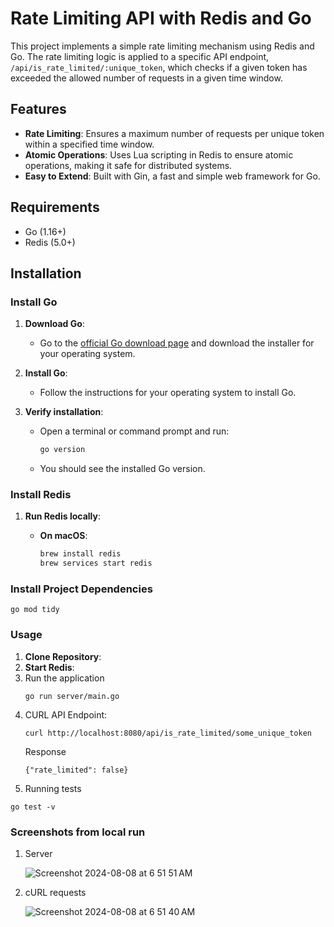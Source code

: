 # Rate Limiting API with Redis and Go

This project implements a simple rate limiting mechanism using Redis and Go. The rate limiting logic is applied to a specific API endpoint, `/api/is_rate_limited/:unique_token`, which checks if a given token has exceeded the allowed number of requests in a given time window.

## Features

- **Rate Limiting**: Ensures a maximum number of requests per unique token within a specified time window.
- **Atomic Operations**: Uses Lua scripting in Redis to ensure atomic operations, making it safe for distributed systems.
- **Easy to Extend**: Built with Gin, a fast and simple web framework for Go.

## Requirements

- Go (1.16+)
- Redis (5.0+)

## Installation

### Install Go

1. **Download Go**:
    - Go to the [official Go download page](https://golang.org/dl/) and download the installer for your operating system.

2. **Install Go**:
    - Follow the instructions for your operating system to install Go.

3. **Verify installation**:
    - Open a terminal or command prompt and run:
      ```sh
      go version
      ```
    - You should see the installed Go version.

### Install Redis

1. **Run Redis locally**:

    - **On macOS**:
      ```sh
      brew install redis
      brew services start redis
      ```


### Install Project Dependencies

```
go mod tidy
```

### Usage

1. **Clone Repository**:
2. **Start Redis**:
3. Run the application
    ```
    go run server/main.go
    ```
4. CURL API Endpoint:
    ```
   curl http://localhost:8080/api/is_rate_limited/some_unique_token
    ```
    Response 
    ```
    {"rate_limited": false}
    ```
5. Running tests 
```
go test -v
```

### Screenshots from local run
1. Server

    ![Screenshot 2024-08-08 at 6 51 51 AM](https://github.com/user-attachments/assets/005cd2a5-06b6-4eed-a45e-b57f5ab25192)

2. cURL requests
   
    ![Screenshot 2024-08-08 at 6 51 40 AM](https://github.com/user-attachments/assets/0f236703-927e-43c2-864e-da91eb244d8f)
